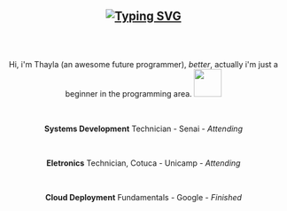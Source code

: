 
<h2 align="center"> <a href="https://git.io/typing-svg"><img src="https://readme-typing-svg.demolab.com?font=Press+Start+2P&size=14&pause=3000&color=3233B4&width=435&lines=You++fell+into+profile+of+Lugian" alt="Typing SVG" /></a> </h2>
<br></br>
<p align="center"> Hi, i'm Thayla (an awesome future programmer), <i>better</i>, actually i'm just a beginner in the programming area. <img src="https://i.pinimg.com/originals/29/35/92/29359268bb8d942fb9d05ea2b98dce0f.gif" width="50px" altf="doc"></p>

<img src="https://i.pinimg.com/originals/61/0c/14/610c14fc2da4bc21aa0943674582fde4.gif" width="900px" height="1px" alt="separador">
<br></br>

<p align="center"><b>Systems Development</b> Technician - Senai - <i>Attending</i></p><br>

<p align="center"><b>Eletronics</b> Technician, Cotuca - Unicamp - <i>Attending</i> </p><br>

<p align="center"><b>Cloud Deployment</b> Fundamentals - Google - <i>Finished</i> </p><br>

